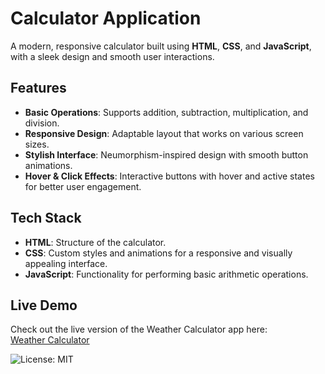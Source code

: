 # Calculator Application

A modern, responsive calculator built using **HTML**, **CSS**, and **JavaScript**, with a sleek design and smooth user interactions.

## Features

- **Basic Operations**: Supports addition, subtraction, multiplication, and division.
- **Responsive Design**: Adaptable layout that works on various screen sizes.
- **Stylish Interface**: Neumorphism-inspired design with smooth button animations.
- **Hover & Click Effects**: Interactive buttons with hover and active states for better user engagement.

## Tech Stack

- **HTML**: Structure of the calculator.
- **CSS**: Custom styles and animations for a responsive and visually appealing interface.
- **JavaScript**: Functionality for performing basic arithmetic operations.

## Live Demo
Check out the live version of the Weather Calculator app here:  
[Weather Calculator](https://akshayks13.github.io/Calculator/)

![License: MIT](https://img.shields.io/badge/License-MIT-yellow.svg)
